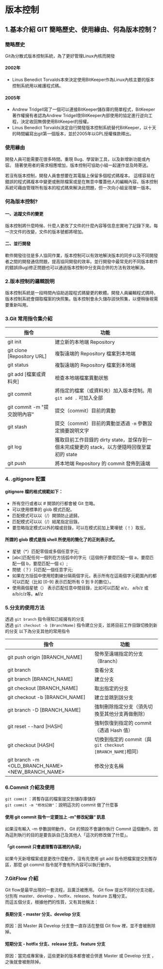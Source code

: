# 版本控制

## **1.基本介紹 GIT 簡略歷史、使用緣由、何為版本控制？**

### **簡略歷史**

Git為分散式版本控制系統，為了更好管理Linux內核而開發

#### **2002年**

- Linus Benedict Torvalds本來決定使用BitKeeper作為Linux內核主要的版本控制系統用以維護程式碼。

#### **2005年**

- Andrew Tridgell寫了一個可以連接BitKeeper儲存庫的簡單程式，BitKeeper著作權擁有者認為Andrew Tridgell對BitKeeper內部使用的協定進行逆向工程，決定收回無償使用BitKeeper的授權。
- Linus Benedict Torvalds決定自行開發版本控制系統替代BitKeeper，以十天的時間編寫出git第一個版本，並於2005年以GPL授權條款釋出。

### **使用緣由**

開發人員可能需要花很多時間。重現 Bug、學習新工具，以及新增新功能或內容。 隨著使用者的需求相應增加，版本控制可協助小組一起運作並及時寄送。  

若沒有版本控制，開發人員會想要在其電腦上保留多個程式碼複本。 這樣容易在錯誤的程式碼複本中變更或刪除檔案或是在無意中覆蓋他人的編輯內容。版本控制系統可藉由管理所有版本的程式碼來解決此問題，但一次向小組呈現單一版本。

### **何為版本控制?**

#### **一、追蹤文件的變更**

版本控制將什麼時候、什麼人更改了文件的什麼內容等信息忠實地了記錄下來。每一次文件的改變，文件的版本號都將增加。

#### **二、並行開發**

軟件開發往往是多人協同作業，版本控制可以有效地解決版本的同步以及不同開發者之間的開發通信問題，提高協同開發的效率。並行開發中最常見的不同版本軟件的錯誤(Bug)修正問題也可以通過版本控制中分支與合併的方法有效地解決。

### **2.版本控制的邏輯說明**

版本控制系統是一段時間內協助追蹤程式碼變更的軟體。開發人員編輯程式碼時，版本控制系統會擷取檔案的快照集。版本控制會永久儲存該快照集，以便稍後視需要重新叫用。

### **3.Git 常用指令集介紹**

| 指令 | 功能 |
| ------------ | ------------ |
| git init  | 建立新的本地端 Repository  |
| git clone [Repository URL]  | 複製遠端的 Repository 檔案到本地端  |
| git status  | 複製遠端的 Repository 檔案到本地端  |
| git add [檔案或資料夾]  | 檢查本地端檔案異動狀態  |
| git commit  | 將指定的檔案（或資料夾）加入版本控制。用 `git add .` 可加入全部  |
| git commit -m "提交說明內容"  | 提交（commit）目前的異動  |
| git stash  | 提交（commit）目前的異動並透過 `-m` 參數設定摘要說明文字  |
| git log  | 獲取目前工作目錄的 dirty state，並保存到一個未完成變更的 stack，以方便隨時回復至當初的 state  |
| git push  | 將本地端 Repository 的 commit 發佈到遠端  |

### **4. .gitignore 配置**

#### **gitignore 檔的格式規範如下：**

- 所有空行或者以 # 開頭的行都會被 Git 忽略。
- 可以使用標準的 glob 模式匹配。
- 匹配模式可以以（/）開頭防止遞歸。
- 匹配模式可以以（/）結尾指定目錄。
- 要忽略指定模式以外的檔或目錄，可以在模式前加上驚嘆號（！）取反。

#### **所謂的 glob 模式是指 shell 所使用的簡化了的正則表示式。**

- 星號（*）匹配零個或多個任意字元;
- [abc]匹配任何一個列在方括弧中的字元（這個例子要麼匹配一個 a，要麼匹配一個 b，要麼匹配一個 c）;
- 問號（？）只匹配一個任意字元;
- 如果在方括弧中使用短劃線分隔兩個字元，表示所有在這兩個字元範圍內的都可以匹配（比如 [0-9] 表示匹配所有 0 到 9 的數位）。
- 使用兩個星號（） 表示匹配任意中間目錄，比如可以匹配 a/z， a/b/z 或 a/b/c/z等。**a/**/z

### **5.分支的使用方法**

透過 `git branch` 指令得知已經擁有的分支  
透過 `git checkout -b [BranchName]` 指令建立分支，並將目前工作目錄切換到新的分支
以下為分支其他的常用指令

| 指令 | 功能 |
| ------------ | ------------ |
|git push origin [BRANCH_NAME]|發佈至遠端指定的分支（Branch）|
|git branch|查看分支|
|git branch [BRANCH_NAME]|建立分支|
|git checkout [BRANCH_NAME]|取出指定的分支|
|git checkout -b [BRANCH_NAME]|建立並跳到該分支|
|git branch -D [BRANCH_NAME]|強制刪除指定分支（須先切換至其他分支再做刪除）|
|git reset --hard [HASH]|強制恢復到指定的 commit（透過 Hash 值）|
|git checkout [HASH]|切換到指定的 commit（與`git checkout [BRANCH_NAME]`相同）|
|git branch -m <OLD_BRANCH_NAME> <NEW_BRANCH_NAME>|修改分支名稱|

### **6.Commit 介紹及使用**

`git commit` ：將暫存區的檔案提交到儲存庫儲存  
`git commit -m "修改記錄"`：說明這次的 commit 做了什麼事

#### **使用 git commit 指令一定要加上 -m"修改紀錄“ 訊息**

如果沒有輸入 -m 參數說明動作， Git 的預設不會讓你執行 Commit 這個動作。因為這則執行的目的是要告訴自己及其他人「這次的修改做了什麼」。

#### **「git commit 只會處理暫存區裡的內容」**

如果今天新增檔案或是更改什麼動作，沒有先使用 git add 指令把檔案提交到暫存區，那麼 git commit 指令就不會有所內容可以執行動作。

### **7.GitFlow 介紹**

Git flow是最早出現的一套流程，且廣泛被應用。
Git flow 提出不同的分支功能，分別有 master、develop 、hotfix、release、feature 五種分支。  
而這五個分支，根據他們的性質，又有其他稱法：

#### **長期分支 - master 分支、develop 分支**

原因：因 Master 與 Develop 分支會一直存活在整個 Git flow 裡，並不會被刪除掉。

#### **短期分支 - hotfix 分支、release 分支、feature 分支**

原因：當完成專案後，這些更新的版本都會被合併進 Master 或 Develop 分支 ，之後就會被刪除掉。
